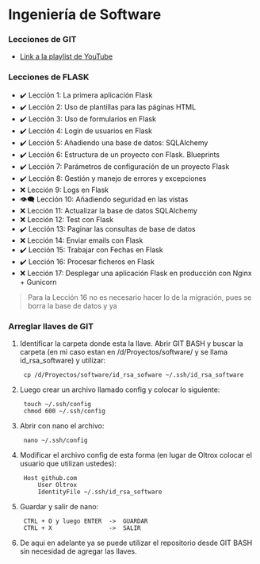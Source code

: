 # Ingeniería de Software
### Lecciones de GIT

* [Link a la playlist de YouTube](https://www.youtube.com/watch?v=hWglK8nWh60&list=PLPl81lqbj-4I8i-x2b5_MG58tZfgKmJls)

### Lecciones de FLASK

- ✔️ Lección 1: La primera aplicación Flask                
- ✔️ Lección 2: Uso de plantillas para las páginas HTML
- ✔️ Lección 3: Uso de formularios en Flask
- ✔️ Lección 4: Login de usuarios en Flask
- ✔️ Lección 5: Añadiendo una base de datos: SQLAlchemy
- ✔️ Lección 6: Estructura de un proyecto con Flask. Blueprints
- ✔️ Lección 7: Parámetros de configuración de un proyecto Flask
- ✔️ Lección 8: Gestión y manejo de errores y excepciones
- ❌ Lección 9: Logs en Flask
- 👁‍🗨 Lección 10: Añadiendo seguridad en las vistas
- ❌ Lección 11: Actualizar la base de datos SQLAlchemy
- ❌ Lección 12: Test con Flask
- ✔️ Lección 13: Paginar las consultas de base de datos
- ❌ Lección 14: Enviar emails con Flask
- ✔️ Lección 15: Trabajar con Fechas en Flask
- ✔️ Lección 16: Procesar ficheros en Flask
- ❌ Lección 17: Desplegar una aplicación Flask en producción con Nginx + Gunicorn

> Para la Lección 16 no es necesario hacer lo de la migración, pues se borra la base de datos y ya

### Arreglar llaves de GIT

1. Identificar la carpeta donde esta la llave. Abrir GIT BASH y buscar la carpeta (en mi caso estan en /d/Proyectos/software/ y se llama id_rsa_software) y utilizar:

        cp /d/Proyectos/software/id_rsa_sofware ~/.ssh/id_rsa_software

2. Luego crear un archivo llamado config y colocar lo siguiente:

        touch ~/.ssh/config
        chmod 600 ~/.ssh/config

3. Abrir con nano el archivo:

        nano ~/.ssh/config

4. Modificar el archivo config de esta forma (en lugar de Oltrox colocar el usuario que utilizan ustedes):

        Host github.com
            User Oltrox
            IdentityFile ~/.ssh/id_rsa_software

5. Guardar y salir de nano:

        CTRL + O y luego ENTER  ->  GUARDAR
        CTRL + X                ->  SALIR

6. De aqui en adelante ya se puede utilizar el repositorio desde GIT BASH sin necesidad de agregar las llaves.